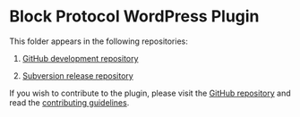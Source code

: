 # Block Protocol WordPress Plugin

This folder appears in the following repositories:

1.  [GitHub development repository](https://github.com/blockprotocol/blockprotocol/tree/main/libs/wordpress-plugin)

1.  [Subversion release repository](https://plugins.trac.wordpress.org/browser/blockprotocol)

If you wish to contribute to the plugin, please visit the [GitHub repository](https://github.com/blockprotocol/blockprotocol/tree/main/libs/wordpress-plugin) and read the [contributing guidelines](https://github.com/blockprotocol/blockprotocol/blob/main/CONTRIBUTING.md).
